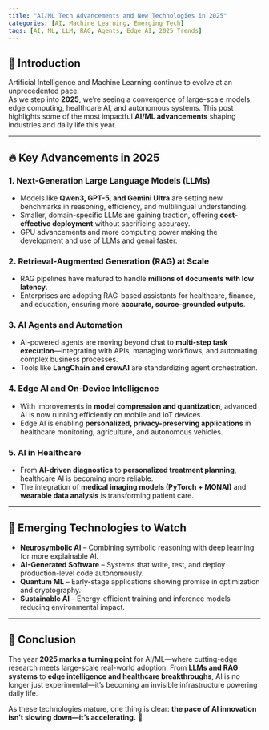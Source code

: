 ```yaml
---
title: "AI/ML Tech Advancements and New Technologies in 2025"
categories: [AI, Machine Learning, Emerging Tech]
tags: [AI, ML, LLM, RAG, Agents, Edge AI, 2025 Trends]
---
```


## 🚀 Introduction
Artificial Intelligence and Machine Learning continue to evolve at an unprecedented pace.  
As we step into **2025**, we’re seeing a convergence of large-scale models, edge computing, healthcare AI, and autonomous systems. This post highlights some of the most impactful **AI/ML advancements** shaping industries and daily life this year.  

---

## 🔥 Key Advancements in 2025

### 1. Next-Generation Large Language Models (LLMs)  
- Models like **Qwen3, GPT-5, and Gemini Ultra** are setting new benchmarks in reasoning, efficiency, and multilingual understanding.  
- Smaller, domain-specific LLMs are gaining traction, offering **cost-effective deployment** without sacrificing accuracy.
- GPU advancements and more computing power making the development and use of LLMs and genai faster.

### 2. Retrieval-Augmented Generation (RAG) at Scale  
- RAG pipelines have matured to handle **millions of documents with low latency**.  
- Enterprises are adopting RAG-based assistants for healthcare, finance, and education, ensuring more **accurate, source-grounded outputs**.  

### 3. AI Agents and Automation  
- AI-powered agents are moving beyond chat to **multi-step task execution**—integrating with APIs, managing workflows, and automating complex business processes.  
- Tools like **LangChain and crewAI** are standardizing agent orchestration.  

### 4. Edge AI and On-Device Intelligence  
- With improvements in **model compression and quantization**, advanced AI is now running efficiently on mobile and IoT devices.  
- Edge AI is enabling **personalized, privacy-preserving applications** in healthcare monitoring, agriculture, and autonomous vehicles.  

### 5. AI in Healthcare  
- From **AI-driven diagnostics** to **personalized treatment planning**, healthcare AI is becoming more reliable.  
- The integration of **medical imaging models (PyTorch + MONAI)** and **wearable data analysis** is transforming patient care.  

---

## 🌱 Emerging Technologies to Watch
- **Neurosymbolic AI** – Combining symbolic reasoning with deep learning for more explainable AI.  
- **AI-Generated Software** – Systems that write, test, and deploy production-level code autonomously.  
- **Quantum ML** – Early-stage applications showing promise in optimization and cryptography.  
- **Sustainable AI** – Energy-efficient training and inference models reducing environmental impact.  

---

## 📌 Conclusion
The year **2025 marks a turning point** for AI/ML—where cutting-edge research meets large-scale real-world adoption. From **LLMs and RAG systems** to **edge intelligence and healthcare breakthroughs**, AI is no longer just experimental—it’s becoming an invisible infrastructure powering daily life.  

As these technologies mature, one thing is clear: **the pace of AI innovation isn’t slowing down—it’s accelerating.** 🚀  

